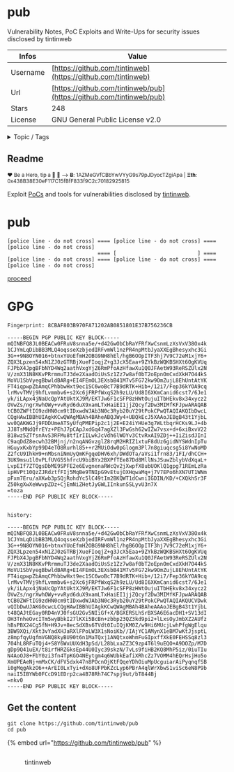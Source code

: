 # pub

Vulnerability Notes, PoC Exploits and Write-Ups for security issues disclosed by tintinweb

| Infos    | Value                                                              |
| -------- | -------------------------------------------------------------------|
| Username | [https://github.com/tintinweb](https://github.com/tintinweb) |
| Url      | [https://github.com/tintinweb/pub](https://github.com/tintinweb/pub)                                               |
| Stars    | 248                                                          |
| License  | GNU General Public License v2.0                                                        |

<details>

<summary>Topic / Tags</summary>

* cve-2014-2021* cve-2014-2022* cve-2014-2023* cve-2015-5477* cve-2016-0772* cve-2016-2563* cve-2016-3115* cve-2016-3116* cve-2016-5725* cve-2017-13208* cve-2017-16929* cve-2017-16930* cve-2017-18016* cve-2017-8798* cve-2018-10057* cve-2018-10058* ethereum-mist* exploit* poc* vulnerability

</details>

## Readme

<sup>❤ Be a Hero, tip a 🍺 🙂 ⟶ **Ƀ**: 1AZMeGVfCBbYwVYyG9s79pJDyocTZgiApa | **Ξth**: 0x438B38E30eF117C15fBfF833f9C2c70182925815</sup>

Exploit [PoCs](pocs) and tools for vulnerabilities disclosed by [tintinweb](https://github.com/tintinweb).

pub
======

	[police line - do not cross] ==== [police line - do not cross] ==== [police line - do not cross]
	                             ==== [                          ] ==== 
	[police line - do not cross] ==== [police line - do not cross] ==== [police line - do not cross]

[proceed](pocs)
	
GPG
======
	
	Fingerprint: 8CBAF803B970FA71202AB0851801E37B756236CB

	-----BEGIN PGP PUBLIC KEY BLOCK-----
	mQINBFQ8JL0BEACw0FRuV8snna5e/+d42GwObCbRaYFRfXwCsnmLzXsVxV38Ox4k
	1CJYmLqDibBB3MLQ4oqsseXzbjedIRFvmWl1nzPR4npMtbJyaXXEgBhesyxhc3Gi
	3G++9N8OYN016+btnxYUoEfmH2OBG9NH8hEl/hgB6OOpITF3hj7V9C72eM1xjY6+
	ZQX3Lpzen54xN1ZJ0zGTRBjXueFIoqjZ+g3JcX5Eaa+9ZYkBzWQKBSHXt6OgKVUq
	FJPbX4JpgBFbNYD4Wq2aathVxgYjZ6RmPfoAzHfawXu1Q0JFAetW93ReRSZUlx2N
	V/zmX31N8KKvPRrmmuTJ3de2XaadOiUsSz1Zz7w8af0bT2oEpnOmCxdXkH7O44kS
	MoVU1SbVyegBbwldBARg+EI4FEmOL3EXsbB41M7v5FG72kw9OmZujL8EhUntAtYK
	FT4iqpwpZbAmqCPhbbwHxt9ec1SC6woBcT7B9dRTK+Hib+/12i7/Fep36kYOA9cq
	lrMvvTMVj9hfLvmmbv6+s2Xc6jFRPfWxqS2h9zLU/Ud8I6XKmCanid6cst7/6Je1
	yk/iLApx4jNaUcQpYAtUktXJ9M/EKTJw6F1cSFP8zHWtOujuITbHEkv8x34xycz2
	OVwZs/ngrXwhOWy+vvRyd6duX9xamLTxHaiEI1jjZQcyf2Dw3MIMfKFJpwARAQAB
	tCB0ZWFtIG9zdHN0cm9tIDxwdWJAb3N0c3Ryb20uY29tPokCPwQTAQIAKQIbDwcL
	CQgHAwIBBhUIAgkKCwQWAgMBAh4BAheABQJWy4+UBQkEcJ5XAAoJEBgB43t1YjbL
	wv0QAKWGJj9FDDUmeATSyUfqPMEPip2c1j2E+E24iYHUe3g7WLtbqrHCKs9LJ+4b
	JJ8TsMNdQfrEYz+PEhJ7pCApJxdGq47agXZl3FwGsh62wIZw7vsx+d+6xiBxvV22
	B18wz5ZTfsnAvS3RFMu8tfIrIILwkJcVdh6lWOYv3CtvRxAI9ZDj++IiZisdJInI
	C9aqDdZ8ecwh32BMjnj/n2nqANGvzglZ8rqM2HRIZ1xtuF8dUz6gidNYSWdnIpTu
	HGuyxKxbYp99D4eTO8Rurhl85++r2MUiOdw0pGlogm3Pl7n8giuqcsg5i8YwNoMD
	Z2fcU9IhkH9+nMbsniNmUyQmKFgqeDHV6xh/DWdOTa/aVsi1frn83/1FI/dhCCH+
	3UK9msu1l0vPLfUVG5ShfrcU9biBYx2BXPfTEe87Dd8MllNsJSuwZblybVdXqaL+
	LvpEIf7ZTQgsDbME9SPFE2e6EvgnenaRWcQv2jXwpfX8ubUOKlQ1gpg71REmLzRa
	ipHVPt10QzZJRdztfFIj5MqBe9TNIpG9vEtujOXHqwaMq+j7V7EPo6hXN7UT1WNm
	pFxm7Eru/aXKwb3pSQjRohdYc5lC49tIm2BKQWT1dCwniIGDIN/KD/+CXQkhSr3F
	Z50kgXwXeWwvpZDz+CjEmNiZHetJyGWLIInkunSSLyvU3n7X
	=toza
	-----END PGP PUBLIC KEY BLOCK-----
		

	history:
	
	-----BEGIN PGP PUBLIC KEY BLOCK-----
	mQINBFQ8JL0BEACw0FRuV8snna5e/+d42GwObCbRaYFRfXwCsnmLzXsVxV38Ox4k
	1CJYmLqDibBB3MLQ4oqsseXzbjedIRFvmWl1nzPR4npMtbJyaXXEgBhesyxhc3Gi
	3G++9N8OYN016+btnxYUoEfmH2OBG9NH8hEl/hgB6OOpITF3hj7V9C72eM1xjY6+
	ZQX3Lpzen54xN1ZJ0zGTRBjXueFIoqjZ+g3JcX5Eaa+9ZYkBzWQKBSHXt6OgKVUq
	FJPbX4JpgBFbNYD4Wq2aathVxgYjZ6RmPfoAzHfawXu1Q0JFAetW93ReRSZUlx2N
	V/zmX31N8KKvPRrmmuTJ3de2XaadOiUsSz1Zz7w8af0bT2oEpnOmCxdXkH7O44kS
	MoVU1SbVyegBbwldBARg+EI4FEmOL3EXsbB41M7v5FG72kw9OmZujL8EhUntAtYK
	FT4iqpwpZbAmqCPhbbwHxt9ec1SC6woBcT7B9dRTK+Hib+/12i7/Fep36kYOA9cq
	lrMvvTMVj9hfLvmmbv6+s2Xc6jFRPfWxqS2h9zLU/Ud8I6XKmCanid6cst7/6Je1
	yk/iLApx4jNaUcQpYAtUktXJ9M/EKTJw6F1cSFP8zHWtOujuITbHEkv8x34xycz2
	OVwZs/ngrXwhOWy+vvRyd6duX9xamLTxHaiEI1jjZQcyf2Dw3MIMfKFJpwARAQAB
	tCB0ZWFtIG9zdHN0cm9tIDxwdWJAb3N0c3Ryb20uY29tPokCPwQTAQIAKQUCVDwk
	vQIbDwUJAKG0cwcLCQgHAwIBBhUIAgkKCwQWAgMBAh4BAheAAAoJEBgB43t1YjbL
	t48QAJtEGay0RD4nVJ0fsGU2Gv5NIiGf+X/BGXERSLhSrBXSA6E6acDH1+SV13dI
	OH3TnheOvcITm5wyBbkI27lKXi5BcBn+zbbp23QZ3kd9pi2+lLxsOyJmbXZ2AUfz
	hBsPBX24Cg5fN+H9Jv+8ecSdXBs6TVdt0IuIQjKM0Z/w9Hi6MUcjLwhPfgWgElqu
	3BW9XQi/Xkt3vYadXHJaRXlFPoLW3X1sNoiKb//IAjYC1AMynX1eBM7wKtJjsptL
	z8mpfqyUgfmVGNQ8kyBU90t6n1MaTQxj1ANQtxoWhmFuGIpxffXkE0FEHSSq8zl3
	704hL8RFuTQj4+S8Y6WxUUXdH3pSd/L28bLxaZZ3C9zp4T6l9uEQO+A9DOZp/M7D
	gDp9Q41uEX/t8irfHRZGksEp44U0Iyc39skzN/7vLs9fiHB2KQ8MhP5iz/0iuTIu
	N4AoOJ8+FbY0zi3fn4TpKGO4NEytgm4q6WUbkEafiXRhcZz7VOMM4hEQrHsjHo5o
	XmUPEAeNj+mMxCK/dFV5dxk47n8POcnOjKtFQqeYDhOiuMpUcguiarAiPyqnqfSB
	i0gMqgAkzO6++ArEI0LxTyi+dXo8UFPbKZcLyp6PBrA4qlWrXbwS1viSc6eN8P9b
	naiI5IBYWb0FCcD91EDrp2ca4B78Rh74C7spj9ut/bT844Bj
	=nkv0
	-----END PGP PUBLIC KEY BLOCK-----




## Get the content

```
git clone https://github.com/tintinweb/pub
cd pub
```

{% embed url="https://github.com/tintinweb/pub" %}

<figure><img src="https://avatars.githubusercontent.com/u/2865694?v=4" alt=""><figcaption><p>tintinweb</p></figcaption></figure>
